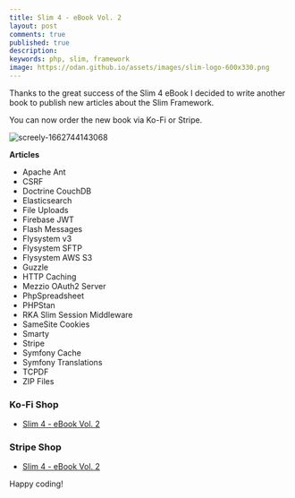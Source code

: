 ```yaml
---
title: Slim 4 - eBook Vol. 2
layout: post
comments: true
published: true
description:
keywords: php, slim, framework
image: https://odan.github.io/assets/images/slim-logo-600x330.png
---
```


Thanks to the great success of the Slim 4 eBook I decided to 
write another book to publish new articles about the Slim Framework.

You can now order the new book via Ko-Fi or Stripe.

![screely-1662744143068](https://user-images.githubusercontent.com/781074/189408995-433488f8-1306-440b-8863-d8a4abee52d4.png)

**Articles**

* Apache Ant
* CSRF
* Doctrine CouchDB
* Elasticsearch
* File Uploads
* Firebase JWT
* Flash Messages
* Flysystem v3
* Flysystem SFTP
* Flysystem AWS S3
* Guzzle
* HTTP Caching
* Mezzio OAuth2 Server
* PhpSpreadsheet
* PHPStan
* RKA Slim Session Middleware
* SameSite Cookies
* Smarty
* Stripe
* Symfony Cache
* Symfony Translations
* TCPDF
* ZIP Files

### Ko-Fi Shop

* [Slim 4 - eBook Vol. 2](https://ko-fi.com/s/e592c10b5f)

### Stripe Shop

* [Slim 4 - eBook Vol. 2](https://buy.stripe.com/00g5maeLpfzJ29a7su)

Happy coding!

